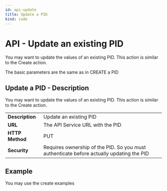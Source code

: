 ```yaml
---
id: api-update
title: Update a PID
kind: code
---
```


# API - Update an existing PID

You may want to update the values of an existing PID. This action is similar to the Create action. 

The basic parameters are the same as in CREATE a PID

## Update a PID - Description

You may want to update the values of an existing PID. This action is similar to the Create action. 

|                 |                             |
| --------------- | --------------------------- |
| **Description** | Update an existing PID |
| **URL**         | The  API Service URL with the PID   |
| **HTTP Method** | PUT |
| **Security**    | Requires ownership of the PID. So you must authenticate before actually updating the PID|

## Example

You may use the  create examples

